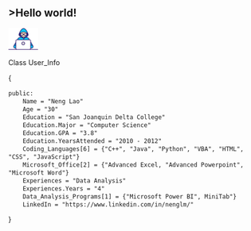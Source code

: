 ## >Hello world! 
<img src="https://raw.githubusercontent.com/hussainsam/hussainsam/main/images/dev.gif" width="60px">

Class User_Info

{

    public:
        Name = "Neng Lao"
        Age = "30"
        Education = "San Joanquin Delta College"
        Education.Major = "Computer Science"
        Education.GPA = "3.8"
        Education.YearsAttended = "2010 - 2012"
        Coding_Languages[6] = {"C++", "Java", "Python", "VBA", "HTML", "CSS", "JavaScript"}
        Microsoft_Office[2] = {"Advanced Excel, "Advanced Powerpoint", "Microsoft Word"}
        Experiences = "Data Analysis"
        Experiences.Years = "4"
        Data_Analysis_Programs[1] = {"Microsoft Power BI", MiniTab"}
        LinkedIn = "https://www.linkedin.com/in/nenglm/"
}

